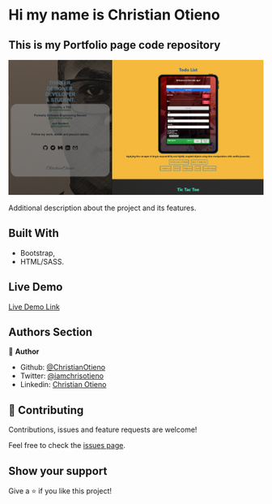 # Hi my name is Christian Otieno

## This is my Portfolio page code repository

![screenshot](./src/assets/img/main_page/screenshot.png)

Additional description about the project and its features.

## Built With

- Bootstrap,
- HTML/SASS.

## Live Demo

[Live Demo Link](https://raw.githack.com/ChristianOtieno/restaurant-page/feature/restraunt/dist/index.html)

## Authors Section

👤 **Author**

- Github: [@ChristianOtieno](https://github.com/christianotieno)
- Twitter: [@iamchrisotieno](https://twitter.com/iamchrisotieno)
- Linkedin: [Christian Otieno](https://www.linkedin.com/in/christianotieno/)

## 🤝 Contributing

Contributions, issues and feature requests are welcome!

Feel free to check the [issues page](https://github.com/ChristianOtieno/portfolio/issues).

## Show your support

Give a ⭐️ if you like this project!
